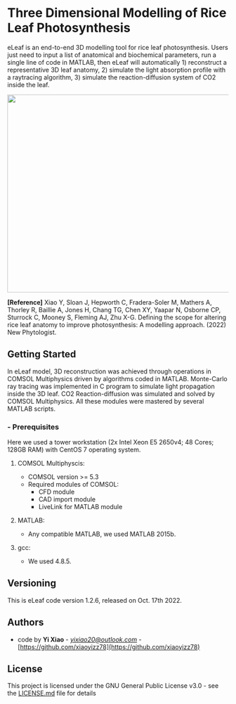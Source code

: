 # Three Dimensional Modelling of Rice Leaf Photosynthesis
eLeaf is an end-to-end 3D modelling tool for rice leaf photosynthesis. Users just need to input a list of anatomical and biochemical parameters, run a single line of code in MATLAB, then eLeaf will automatically 1) reconstruct a representative 3D leaf anatomy, 2) simulate the light absorption profile with a raytracing algorithm, 3) simulate the reaction-diffusion system of CO2 inside the leaf. 
<p align="center">
	<img src="https://raw.githubusercontent.com/wiki/xiaoyizz78/eLeaf_rice/pic/eLeaf_rice_animation.gif" width="800" height="450"> 
</p>

**[Reference]**
Xiao Y, Sloan J, Hepworth C, Fradera-Soler M, Mathers A, Thorley R, Baillie A, Jones H, Chang TG, Chen XY, Yaapar N, Osborne CP, Sturrock C, Mooney S, Fleming AJ, Zhu X-G. Defining the scope for altering rice leaf anatomy to improve photosynthesis: A modelling approach. (2022) New Phytologist.

## Getting Started
In eLeaf model, 3D reconstruction was achieved through operations in COMSOL Multiphysics driven by algorithms coded in MATLAB. Monte-Carlo ray tracing was implemented in C program to simulate light propagation inside the 3D leaf. CO2 Reaction-diffusion was simulated and solved by COMSOL Multiphysics. All these modules were mastered by several MATLAB scripts.  

### - Prerequisites
Here we used a tower workstation (2x Intel Xeon E5 2650v4; 48 Cores; 128GB RAM) with CentOS 7 operating system.

1. COMSOL Multiphyscis:  
   - COMSOL version >= 5.3
   - Required modules of COMSOL:   
     - CFD module  
     - CAD import module  
     - LiveLink for MATLAB module  

2. MATLAB:  
   - Any compatible MATLAB, we used MATLAB 2015b.  

3. gcc:  
   - We used 4.8.5.  

## Versioning

This is eLeaf code version 1.2.6, released on Oct. 17th 2022. 

## Authors

* code by **Yi Xiao** - *yixiao20@outlook.com* - [https://github.com/xiaoyizz78](https://github.com/xiaoyizz78)

## License

This project is licensed under the GNU General Public License v3.0 - see the [LICENSE.md](LICENSE.md) file for details

